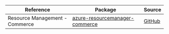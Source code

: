 | Reference | Package | Source |
|---|---|---|
|Resource Management - Commerce|[azure-resourcemanager-commerce](https://repo1.maven.org/maven2/com/azure/resourcemanager/azure-resourcemanager-commerce)|[GitHub](https://github.com/Azure/azure-sdk-for-java/blob/main/sdk/commerce/azure-resourcemanager-commerce)|
